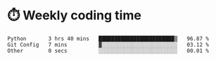 
# :stopwatch: Weekly coding time
<!--START_SECTION:waka-->

```text
Python       3 hrs 40 mins   ████████████████████████▒   96.87 %
Git Config   7 mins          ▓░░░░░░░░░░░░░░░░░░░░░░░░   03.12 %
Other        0 secs          ░░░░░░░░░░░░░░░░░░░░░░░░░   00.01 %
```

<!--END_SECTION:waka-->


<!-- <p> <img src="https://github-readme-stats.vercel.app/api?username=cozgerest&show_icons=true&hide_border=false" />  </p> -->

